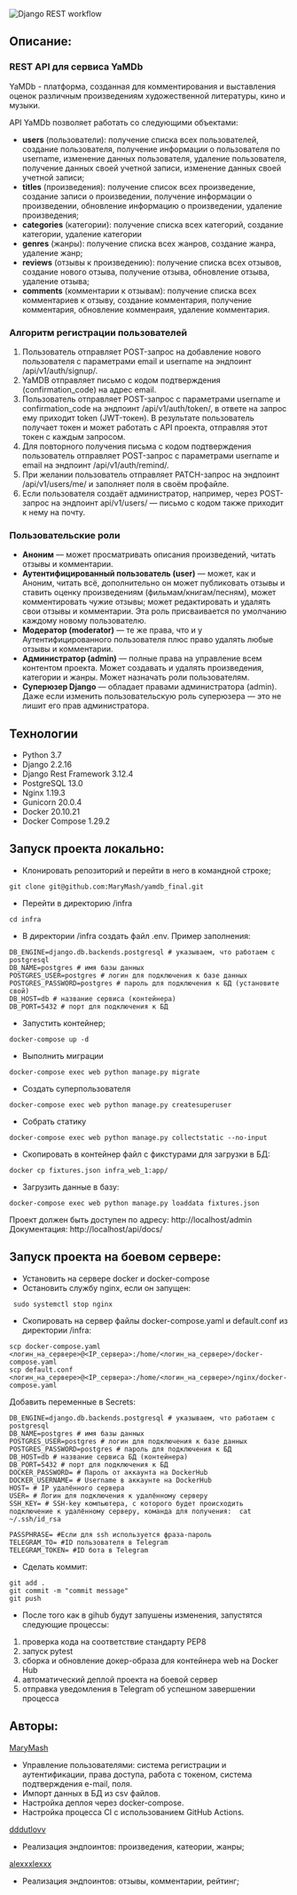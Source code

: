 ![Django REST workflow](https://github.com/MaryMash/yamdb_final/actions/workflows/yamdb_workflow.yml/badge.svg)

## Описание:
### REST API для сервиса YaMDb
YaMDb - платформа, созданная для комментирования и выставления оценок различным произведениям художественной литературы, кино и музыки. 

API YaMDb позволяет работать со следующими объектами:
- **users** (пользователи): получение списка всех пользователей, создание пользователя, получение информации о пользователя по username, изменение данных пользователя, удаление пользователя, получение данных своей учетной записи, изменение данных своей учетной записи;
- **titles** (произведения): получение список всех произведение, создание записи о произведении, получение информации о произведении, обновление информацию о произведении, удаление произведения;
- **categories** (категории):  получение списка всех категорий, создание категории, удаление категории
- **genres** (жанры): получение списка всех жанров, создание жанра, удаление жанр;
- **reviews** (отзывы к произведению): получение списка всех отзывов, создание нового отзыва, получение отзыва, обновление отзыва, удаление отзыва;
- **comments** (комментарии к отзывам): получение списка всех комментариев к отзыву, создание комментария, получение комментария, обновление комменраия, удаление комментария. 

### Алгоритм регистрации пользователей
1. Пользователь отправляет POST-запрос на добавление нового пользователя с 
параметрами email и username на эндпоинт /api/v1/auth/signup/.
2. YaMDB отправляет письмо с кодом подтверждения (confirmation_code) на адрес email.
3. Пользователь отправляет POST-запрос с параметрами username и 
confirmation_code на эндпоинт /api/v1/auth/token/, в ответе на запрос ему 
приходит token (JWT-токен). В результате пользователь получает токен и может 
работать с API проекта, отправляя этот токен с каждым запросом.
4. Для повторного получения письма с кодом подтверждения пользователь отправляет
POST-запрос с параметрами username и email на эндпоинт /api/v1/auth/remind/.
5. При желании пользователь отправляет PATCH-запрос на эндпоинт 
/api/v1/users/me/ и заполняет поля в своём профайле.
6. Если пользователя создаёт администратор, например, через POST-запрос на 
эндпоинт api/v1/users/ — письмо с кодом также приходит к нему на почту.

### Пользовательские роли
* **Аноним** — может просматривать описания произведений, читать отзывы и комментарии.
* **Аутентифицированный пользователь (user)** — может, как и Аноним, читать всё, 
дополнительно он может публиковать отзывы и ставить оценку произведениям 
(фильмам/книгам/песням), может комментировать чужие отзывы; может редактировать 
и удалять свои отзывы и комментарии. Эта роль присваивается по умолчанию 
каждому новому пользователю.
* **Модератор (moderator)** — те же права, что и у Аутентифицированного
пользователя плюс право удалять любые отзывы и комментарии.
* **Администратор (admin)** — полные права на управление всем контентом проекта. 
Может создавать и удалять произведения, категории и жанры. Может назначать 
роли пользователям.
* **Суперюзер Django** — обладает правами администратора (admin). Даже если 
изменить пользовательскую роль суперюзера — это не лишит его прав администратора.

## Технологии
- Python 3.7
- Django 2.2.16
- Django Rest Framework 3.12.4
- PostgreSQL 13.0
- Nginx 1.19.3
- Gunicorn 20.0.4
- Docker 20.10.21
- Docker Compose 1.29.2

## Запуск проекта локально:

* Клонировать репозиторий и перейти в него в командной строке;

```
git clone git@github.com:MaryMash/yamdb_final.git
```
* Перейти в директорию /infra
```
cd infra
```

* В директории /infra создать файл .env. Пример заполнения:

```
DB_ENGINE=django.db.backends.postgresql # указываем, что работаем с postgresql
DB_NAME=postgres # имя базы данных
POSTGRES_USER=postgres # логин для подключения к базе данных
POSTGRES_PASSWORD=postgres # пароль для подключения к БД (установите свой)
DB_HOST=db # название сервиса (контейнера)
DB_PORT=5432 # порт для подключения к БД 
```

* Запустить контейнер;

```
docker-compose up -d
```

* Выполнить миграции

```
docker-compose exec web python manage.py migrate
```
* Создать суперпользователя

```
docker-compose exec web python manage.py createsuperuser
```

* Собрать статику

```
docker-compose exec web python manage.py collectstatic --no-input 
```

* Скопировать в контейнер файл с фикстурами для загрузки в БД:

```
docker cp fixtures.json infra_web_1:app/
```

* Загрузить данные в базу:

```
docker-compose exec web python manage.py loaddata fixtures.json
```

Проект должен быть доступен по адресу: http://localhost/admin
Документация: http://localhost/api/docs/

## Запуск проекта на боевом сервере:
* Установить на сервере docker и docker-compose
* Остановить службу nginx, если он запущен:
```
 sudo systemctl stop nginx
```
* Скопировать на сервер файлы docker-compose.yaml и default.conf из директории /infra:
```
scp docker-compose.yaml <логин_на_сервере>@<IP_сервера>:/home/<логин_на_сервере>/docker-compose.yaml
scp default.conf <логин_на_сервере>@<IP_сервера>:/home/<логин_на_сервере>/nginx/docker-compose.yaml
```
Добавить переменные в Secrets: 
```
DB_ENGINE=django.db.backends.postgresql # указываем, что работаем с postgresql
DB_NAME=postgres # имя базы данных
POSTGRES_USER=postgres # логин для подключения к базе данных
POSTGRES_PASSWORD=postgres # пароль для подключения к БД
DB_HOST=db # название сервиса БД (контейнера) 
DB_PORT=5432 # порт для подключения к БД
DOCKER_PASSWORD= # Пароль от аккаунта на DockerHub
DOCKER_USERNAME= # Username в аккаунте на DockerHub
HOST= # IP удалённого сервера
USER= # Логин для подключения к удалённому серверу
SSH_KEY= # SSH-key компьютера, с которого будет происходить подключение к удалённому серверу, команда для получения:  cat ~/.ssh/id_rsa
 
PASSPHRASE= #Если для ssh используется фраза-пароль
TELEGRAM_TO= #ID пользователя в Telegram
TELEGRAM_TOKEN= #ID бота в Telegram
```

* Сделать коммит:
```
git add .
git commit -m "commit message"
git push
```
* После того как в gihub будут запушены изменения, запустятся следующие процессы:
1. проверка кода на соответствие стандарту PEP8 
2. запуск pytest
3. сборка и обновление докер-образа для контейнера web на Docker Hub
4. автоматический деплой проекта на боевой сервер
5. отправка уведомления в Telegram об успешном завершении процесса

## Авторы:
[MaryMash](https://github.com/MaryMash)
- Управление пользователями: система регистрации и аутентификации, права доступа, работа с токеном, система подтверждения e-mail, поля.
- Импорт данных в БД из csv файлов.
- Настройка деплоя через docker-compose. 
- Настройка процесса CI  с использованием GitHub Actions.

[dddutlovv](https://github.com/dddutlovv)
- Реализация эндпоинтов: произведения, катеории, жанры;

[alexxxlexxx](https://github.com/alexxxlexxx)
- Реализация эндпоинтов: отзывы, комментарии, рейтинг;